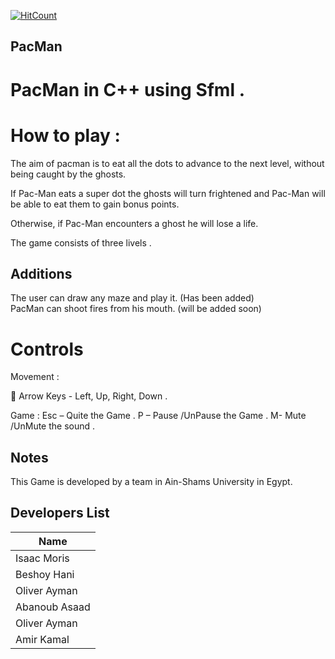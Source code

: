 [![HitCount](http://hits.dwyl.io/IsaacMo12/PacMan.svg)](http://hits.dwyl.io/IsaacMo12/PacMan)

## PacMan
# PacMan in C++ using Sfml . 
# How to play :
 The aim of pacman is to eat all the dots to advance to the next level, without being caught by the ghosts. 

If Pac-Man eats a super dot the ghosts will turn frightened and Pac-Man will be able to eat them to gain bonus points. 

Otherwise, if Pac-Man encounters a ghost he will lose a life. 

The game consists of three livels . 
## Additions 
The user can draw any maze and play it.  (Has been added)
<br/>
PacMan can shoot fires from his mouth.   (will be added soon)
# Controls 
Movement : 

 Arrow Keys - Left, Up, Right, Down . 

Game : 
Esc – Quite the Game . 
P – Pause /UnPause the Game . 
M- Mute /UnMute the sound . 
## Notes 
This Game is developed by a team in Ain-Shams University in Egypt.
## Developers List

| Name             | 
| ---------------- |
| Isaac Moris      |
| Beshoy Hani      |
| Oliver Ayman     |
| Abanoub Asaad    |
| Oliver Ayman     |
| Amir Kamal       |
